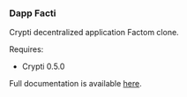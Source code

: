### Dapp Facti

Crypti decentralized application Factom clone.

Requires:

  * Crypti 0.5.0

Full documentation is available [here](https://github.com/crypti/crypti-dapps-docs).
